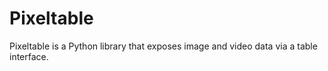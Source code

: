 # Pixeltable

Pixeltable is a Python library that exposes image and video data via a table interface.
